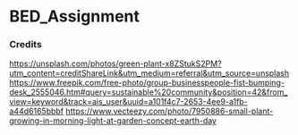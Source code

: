 # BED_Assignment


### Credits
https://unsplash.com/photos/green-plant-x8ZStukS2PM?utm_content=creditShareLink&utm_medium=referral&utm_source=unsplash
https://www.freepik.com/free-photo/group-businesspeople-fist-bumping-desk_2555046.htm#query=sustainable%20community&position=42&from_view=keyword&track=ais_user&uuid=a101f4c7-2653-4ee9-a1fb-a44d6165bbbf 
https://www.vecteezy.com/photo/7950886-small-plant-growing-in-morning-light-at-garden-concept-earth-day
